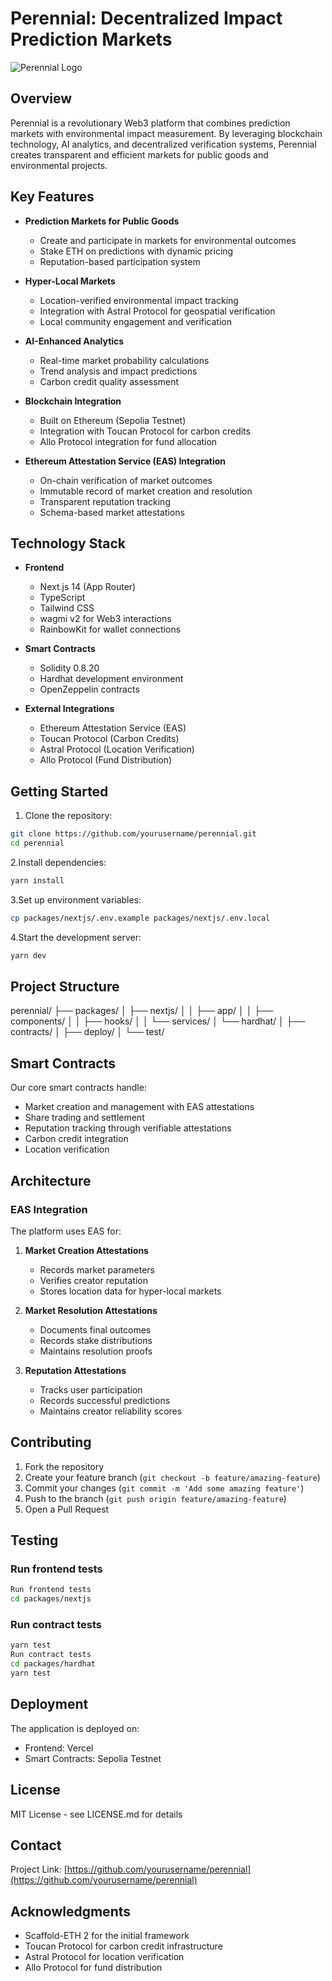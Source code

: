 # Perennial: Decentralized Impact Prediction Markets

![Perennial Logo](public/favicon.png)

## Overview

Perennial is a revolutionary Web3 platform that combines prediction markets with environmental impact measurement. By leveraging blockchain technology, AI analytics, and decentralized verification systems, Perennial creates transparent and efficient markets for public goods and environmental projects.

## Key Features

- **Prediction Markets for Public Goods**
  - Create and participate in markets for environmental outcomes
  - Stake ETH on predictions with dynamic pricing
  - Reputation-based participation system

- **Hyper-Local Markets**
  - Location-verified environmental impact tracking
  - Integration with Astral Protocol for geospatial verification
  - Local community engagement and verification

- **AI-Enhanced Analytics**
  - Real-time market probability calculations
  - Trend analysis and impact predictions
  - Carbon credit quality assessment

- **Blockchain Integration**
  - Built on Ethereum (Sepolia Testnet)
  - Integration with Toucan Protocol for carbon credits
  - Allo Protocol integration for fund allocation

- **Ethereum Attestation Service (EAS) Integration**
  - On-chain verification of market outcomes
  - Immutable record of market creation and resolution
  - Transparent reputation tracking
  - Schema-based market attestations

## Technology Stack

- **Frontend**
  - Next.js 14 (App Router)
  - TypeScript
  - Tailwind CSS
  - wagmi v2 for Web3 interactions
  - RainbowKit for wallet connections

- **Smart Contracts**
  - Solidity 0.8.20
  - Hardhat development environment
  - OpenZeppelin contracts

- **External Integrations**
  - Ethereum Attestation Service (EAS)
  - Toucan Protocol (Carbon Credits)
  - Astral Protocol (Location Verification)
  - Allo Protocol (Fund Distribution)

## Getting Started

1. Clone the repository:

```bash
git clone https://github.com/yourusername/perennial.git
cd perennial
```

2.Install dependencies:

```bash
yarn install
```

3.Set up environment variables:

```bash
cp packages/nextjs/.env.example packages/nextjs/.env.local
```

4.Start the development server:

```bash
yarn dev
```

## Project Structure

perennial/
├── packages/
│ ├── nextjs/
│ │ ├── app/
│ │ ├── components/
│ │ ├── hooks/
│ │ └── services/
│ └── hardhat/
│ ├── contracts/
│ ├── deploy/
│ └── test/

## Smart Contracts

Our core smart contracts handle:

- Market creation and management with EAS attestations
- Share trading and settlement
- Reputation tracking through verifiable attestations
- Carbon credit integration
- Location verification

## Architecture

### EAS Integration
The platform uses EAS for:
1. **Market Creation Attestations**
   - Records market parameters
   - Verifies creator reputation
   - Stores location data for hyper-local markets

2. **Market Resolution Attestations**
   - Documents final outcomes
   - Records stake distributions
   - Maintains resolution proofs

3. **Reputation Attestations**
   - Tracks user participation
   - Records successful predictions
   - Maintains creator reliability scores

## Contributing

1. Fork the repository
2. Create your feature branch (`git checkout -b feature/amazing-feature`)
3. Commit your changes (`git commit -m 'Add some amazing feature'`)
4. Push to the branch (`git push origin feature/amazing-feature`)
5. Open a Pull Request

## Testing

### Run frontend tests

```bash
Run frontend tests
cd packages/nextjs
```

### Run contract tests

```bash
yarn test
Run contract tests
cd packages/hardhat
yarn test
```

## Deployment

The application is deployed on:

- Frontend: Vercel
- Smart Contracts: Sepolia Testnet

## License

MIT License - see LICENSE.md for details

## Contact

Project Link: [https://github.com/yourusername/perennial](https://github.com/yourusername/perennial)

## Acknowledgments

- Scaffold-ETH 2 for the initial framework
- Toucan Protocol for carbon credit infrastructure
- Astral Protocol for location verification
- Allo Protocol for fund distribution
